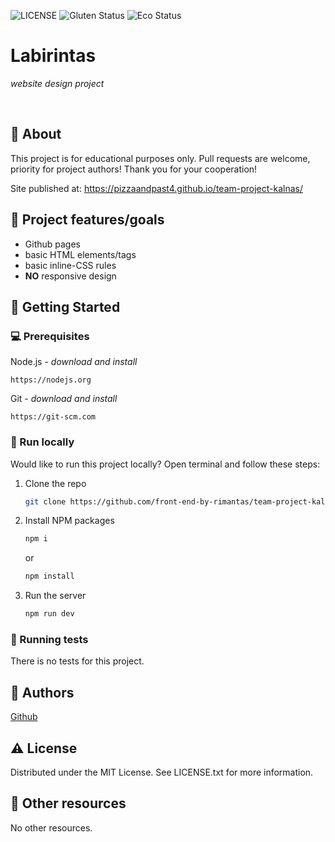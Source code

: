 ![LICENSE](https://img.shields.io/badge/license-MIT-blue.svg?style=flat-square)
![Gluten Status](https://img.shields.io/badge/Gluten-Free-green.svg)
![Eco Status](https://img.shields.io/badge/ECO-Friendly-green.svg)

# Labirintas

_website design project_

<br>

## 🌟 About

This project is for educational purposes only. Pull requests are welcome, priority for project authors! Thank you for your cooperation!

Site published at: https://pizzaandpast4.github.io/team-project-kalnas/

## 🎯 Project features/goals

-   Github pages
-   basic HTML elements/tags
-   basic inline-CSS rules
-   **NO** responsive design

## 🧰 Getting Started

### 💻 Prerequisites

Node.js - _download and install_

```
https://nodejs.org
```

Git - _download and install_

```
https://git-scm.com
```

### 🏃 Run locally

Would like to run this project locally? Open terminal and follow these steps:

1. Clone the repo
    ```sh
    git clone https://github.com/front-end-by-rimantas/team-project-kalnas.git
    ```
2. Install NPM packages
    ```sh
    npm i
    ```
    or
    ```sh
    npm install
    ```
3. Run the server
    ```sh
    npm run dev
    ```

### 🧪 Running tests

There is no tests for this project.

## 🎅 Authors

[Github](https://github.com/pizzaandpast4)

## ⚠️ License

Distributed under the MIT License. See LICENSE.txt for more information.

## 🔗 Other resources

No other resources.
